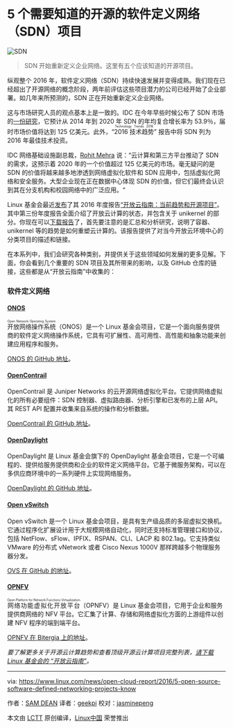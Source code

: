5 个需要知道的开源的软件定义网络（SDN）项目
============================================================


 ![SDN](https://www.linux.com/sites/lcom/files/styles/rendered_file/public/software-defined-networking_0.jpg?itok=FeWzZo8n "SDN") 

> SDN 开始重新定义企业网络。这里有五个应该知道的开源项目。


纵观整个 2016 年，软件定义网络（SDN）持续快速发展并变得成熟。我们现在已经超出了开源网络的概念阶段，两年前评估这些项目潜力的公司已经开始了企业部署。如几年来所预测的，SDN 正在开始重新定义企业网络。

这与市场研究人员的观点基本上是一致的。IDC 在今年早些时候公布了 SDN 市场的[一份研究][3]，它预计从 2014 年到 2020 年 SDN 的年均复合增长率为 53.9％，届时市场价值将达到 125 亿美元。此外，“<ruby>2016 技术趋势<rt>Technology Trends 2016</rt></ruby>” 报告中将 SDN 列为 2016 年最佳技术投资。

IDC 网络基础设施副总裁，[Rohit Mehra][4] 说：“云计算和第三方平台推动了 SDN 的需求，这预示着 2020 年的一个价值超过 125 亿美元的市场。毫无疑问的是 SDN 的价值将越来越多地渗透到网络虚拟化软件和 SDN 应用中，包括虚拟化网络和安全服务。大型企业现在正在数据中心体现 SDN 的价值，但它们最终会认识到其在分支机构和校园网络中的广泛应用。“

Linux 基金会最近[发布][5]了其 2016 年度报告[“开放云指南：当前趋势和开源项目”][6]。其中第三份年度报告全面介绍了开放云计算的状态，并包含关于 unikernel 的部分。你现在可以[下载报告][7]了，首先要注意的是汇总和分析研究，说明了容器、unikernel 等的趋势是如何重塑云计算的。该报告提供了对当今开放云环境中心的分类项目的描述和链接。

在本系列中，我们会研究各种类别，并提供关于这些领域如何发展的更多见解。下面，你会看到几个重要的 SDN 项目及其所带来的影响，以及 GitHub 仓库的链接，这些都是从“开放云指南”中收集的：

### 软件定义网络

#### [ONOS][8]

<ruby>开放网络操作系统<rt>Open Network Operating System</rt></ruby>（ONOS）是一个 Linux 基金会项目，它是一个面向服务提供商的软件定义网络操作系统，它具有可扩展性、高可用性、高性能和抽象功能来创建应用程序和服务。

[ONOS 的 GitHub 地址][9]。

#### [OpenContrail][10]

OpenContrail 是 Juniper Networks 的云开源网络虚拟化平台。它提供网络虚拟化的所有必要组件：SDN 控制器、虚拟路由器、分析引擎和已发布的上层 API。其 REST API 配置并收集来自系统的操作和分析数据。

[OpenContrail 的 GitHub 地址][11]。

#### [OpenDaylight][12]

OpenDaylight 是 Linux 基金会旗下的 OpenDaylight 基金会项目，它是一个可编程的、提供给服务提供商和企业的软件定义网络平台。它基于微服务架构，可以在多供应商环境中的一系列硬件上实现网络服务。

[OpenDaylight 的 GitHub 地址][13]。

#### [Open vSwitch][14]

Open vSwitch 是一个 Linux 基金会项目，是具有生产级品质的多层虚拟交换机。它通过程序化扩展设计用于大规模网络自动化，同时还支持标准管理接口和协议，包括 NetFlow、sFlow、IPFIX、RSPAN、CLI、LACP 和 802.1ag。它支持类似 VMware 的分布式 vNetwork 或者 Cisco Nexus 1000V 那样跨越多个物理服务器分发。

[OVS 在 GitHub 的地址][15]。

#### [OPNFV][16]

<ruby>网络功能虚拟化开放平台<rt>Open Platform for Network Functions Virtualization</rt></ruby>（OPNFV）是 Linux 基金会项目，它用于企业和服务提供商网络的 NFV 平台。它汇集了计算、存储和网络虚拟化方面的上游组件以创建 NFV 程序的端到端平台。

[OPNFV 在 Bitergia 上的地址][17]。

_要了解更多关于开源云计算趋势和查看顶级开源云计算项目完整列表，[请下载 Linux 基金会的 “开放云指南”][18]。_

--------------------------------------------------------------------------------

via: https://www.linux.com/news/open-cloud-report/2016/5-open-source-software-defined-networking-projects-know

作者：[SAM DEAN][a]
译者：[geekpi](https://github.com/geekpi)
校对：[jasminepeng](https://github.com/jasminepeng)

本文由 [LCTT](https://github.com/LCTT/TranslateProject) 原创编译，[Linux中国](https://linux.cn/) 荣誉推出

[a]:https://www.linux.com/users/sam-dean
[1]:https://www.linux.com/licenses/category/creative-commons-zero
[2]:https://www.linux.com/files/images/software-defined-networkingjpg-0
[3]:https://www.idc.com/getdoc.jsp?containerId=prUS41005016
[4]:http://www.idc.com/getdoc.jsp?containerId=PRF003513
[5]:https://www.linux.com/blog/linux-foundation-issues-2016-guide-open-source-cloud-projects
[6]:http://ctt.marketwire.com/?release=11G120876-001&id=10172077&type=0&url=http%3A%2F%2Fgo.linuxfoundation.org%2Frd-open-cloud-report-2016-pr
[7]:http://go.linuxfoundation.org/l/6342/2016-10-31/3krbjr
[8]:http://onosproject.org/
[9]:https://github.com/opennetworkinglab/onos
[10]:http://www.opencontrail.org/
[11]:https://github.com/Juniper/contrail-controller
[12]:https://www.opendaylight.org/
[13]:https://github.com/opendaylight
[14]:http://openvswitch.org/
[15]:https://github.com/openvswitch/ovs
[16]:https://www.opnfv.org/
[17]:http://projects.bitergia.com/opnfv/browser/
[18]:http://bit.ly/2eHQOwy
